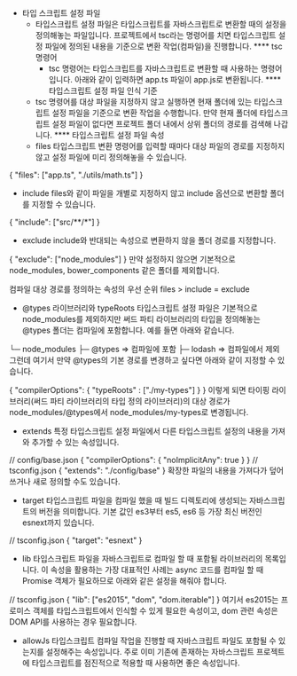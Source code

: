 * 타입 스크립트 설정 파일
  * 타입스크립트 설정 파일은 타입스크립트를 자바스크립트로 변환할 때의 설정을 정의해놓는 파일입니다. 프로젝트에서 tsc라는 명령어를 치면 타입스크립트 설정 파일에 정의된 내용을 기준으로 변환 작업(컴파일)을 진행합니다.
**** tsc 명령어
    * tsc 명령어는 타입스크립트를 자바스크립트로 변환할 때 사용하는 명령어입니다. 아래와 같이 입력하면 app.ts 파일이 app.js로 변환됩니다.
**** 타입스크립트 설정 파일 인식 기준
  * tsc 명령어를 대상 파일을 지정하지 않고 실행하면 현재 폴더에 있는 타입스크립트 설정 파일을 기준으로 변환 작업을 수행합니다. 만약 현재 폴더에 타입스크립트 설정 파일이 없다면 프로젝트 폴더 내에서 상위 폴더의 경로를 검색해 나갑니다.
**** 타입스크립트 설정 파일 속성
  * files
타입스크립트 변환 명령어를 입력할 때마다 대상 파일의 경로를 지정하지 않고 설정 파일에 미리 정의해놓을 수 있습니다.

{
  "files": ["app.ts", "./utils/math.ts"]
}
  * include
  files와 같이 파일을 개별로 지정하지 않고 include 옵션으로 변환할 폴더를 지정할 수 있습니다.
  
  {
    "include": ["src/**/*"]
  }

  * exclude
  include와 반대되는 속성으로 변환하지 않을 폴더 경로를 지정합니다.
  
  {
    "exclude": ["node_modules"]
  }
  만약 설정하지 않으면 기본적으로 node_modules, bower_components 같은 폴더를 제외합니다.


컴파일 대상 경로를 정의하는 속성의 우선 순위 files > include = exclude

  * @types 라이브러리와 typeRoots
  타입스크립트 설정 파일은 기본적으로 node_modules를 제외하지만 써드 파티 라이브러리의 타입을 정의해놓는 @types 폴더는 컴파일에 포함합니다. 예를 들면 아래와 같습니다.
  
  └─ node_modules
     ├─ @types => 컴파일에 포함
     ├─ lodash => 컴파일에서 제외
  그런데 여기서 만약 @types의 기본 경로를 변경하고 싶다면 아래와 같이 지정할 수 있습니다.
  
  {
    "compilerOptions": {
      "typeRoots" : ["./my-types"]
    }
  }
  이렇게 되면 타이핑 라이브러리(써드 파티 라이브러리의 타입 정의 라이브러리)의 대상 경로가 node_modules/@types에서 node_modules/my-types로 변경됩니다.

  * extends
  특정 타입스크립트 설정 파일에서 다른 타입스크립트 설정의 내용을 가져와 추가할 수 있는 속성입니다.
  
  // config/base.json
  {
    "compilerOptions": {
      "noImplicitAny": true
    }
  }
  // tsconfig.json
  {
    "extends": "./config/base"
  }
  확장한 파일의 내용을 가져다가 덮어쓰거나 새로 정의할 수도 있습니다.

  * target
  타입스크립트 파일을 컴파일 했을 때 빌드 디렉토리에 생성되는 자바스크립트의 버전을 의미합니다. 기본 값인 es3부터 es5, es6 등 가장 최신 버전인 esnext까지 있습니다.
  
  // tsconfig.json
  {
    "target": "esnext"
  }
  * lib
  타입스크립트 파일을 자바스크립트로 컴파일 할 때 포함될 라이브러리의 목록입니다. 이 속성을 활용하는 가장 대표적인 사례는 async 코드를 컴파일 할 때 Promise 객체가 필요하므로 아래와 같은 설정을 해줘야 합니다.
  
  // tsconfig.json
  {
    "lib": ["es2015", "dom", "dom.iterable"]
  }
  여기서 es2015는 프로미스 객체를 타입스크립트에서 인식할 수 있게 필요한 속성이고, dom 관련 속성은 DOM API를 사용하는 경우 필요합니다.

* allowJs
타입스크립트 컴파일 작업을 진행할 때 자바스크립트 파일도 포함될 수 있는지를 설정해주는 속성입니다. 주로 이미 기존에 존재하는 자바스크립트 프로젝트에 타입스크립트를 점진적으로 적용할 때 사용하면 좋은 속성입니다.
